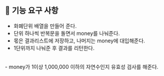 ## 🚀 기능 요구 사항

- 화폐단위 배열을 만들어 준다.
- 단위 하나씩 반복문을 돌면서 money를 나눠준다.
- 몫은 결과리스트에 저장하고, 나머지는 money에 대입해준다.
- 1단위까지 나눠준 후 결과를 리턴한다.

<br>
- money가 1이상 1,000,000 이하의 자연수인지 유효성 검사를 해준다.